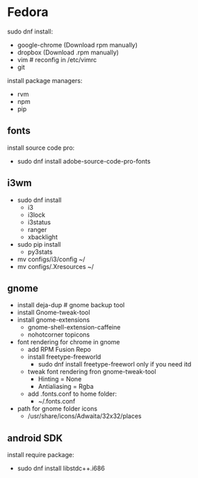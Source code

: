# Fedora

sudo dnf install:
- google-chrome (Download rpm manually)
- dropbox (Download .rpm manually)
- vim # reconfig in /etc/vimrc
- git

install package managers:
- rvm
- npm
- pip

## fonts
install source code pro:
- sudo dnf install adobe-source-code-pro-fonts

## i3wm
- sudo dnf install
  - i3
  - i3lock
  - i3status
  - ranger
  - xbacklight
- sudo pip install
  - py3stats
- mv configs/i3/config ~/
- mv configs/.Xresources ~/

## gnome
- install deja-dup # gnome backup tool
- install Gnome-tweak-tool
- install gnome-extensions
  - gnome-shell-extension-caffeine
  - nohotcorner
    topicons
- font rendering for chrome in gnome
  - add RPM Fusion Repo
  - install freetype-freeworld
    - sudo dnf install freetype-freeworl only if you need itd
  - tweak font rendering fron gnome-tweak-tool
    - Hinting = None
    - Antialiasing = Rgba
  - add .fonts.conf to home folder:
    - ~/.fonts.conf
- path for gnome folder icons
  - /usr/share/icons/Adwaita/32x32/places


## android SDK
install require package:
  - sudo dnf install libstdc++.i686
